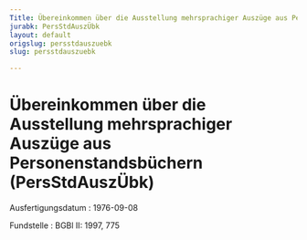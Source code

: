 ```yaml
---
Title: Übereinkommen über die Ausstellung mehrsprachiger Auszüge aus Personenstandsbüchern
jurabk: PersStdAuszÜbk
layout: default
origslug: persstdauszuebk
slug: persstdauszuebk

---
```


# Übereinkommen über die Ausstellung mehrsprachiger Auszüge aus Personenstandsbüchern (PersStdAuszÜbk)

Ausfertigungsdatum
:   1976-09-08

Fundstelle
:   BGBl II: 1997, 775

